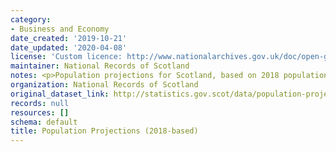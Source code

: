 ```yaml
---
category:
- Business and Economy
date_created: '2019-10-21'
date_updated: '2020-04-08'
license: 'Custom licence: http://www.nationalarchives.gov.uk/doc/open-government-licence/version/3/'
maintainer: National Records of Scotland
notes: <p>Population projections for Scotland, based on 2018 population estimates</p>
organization: National Records of Scotland
original_dataset_link: http://statistics.gov.scot/data/population-projections-2018-based
records: null
resources: []
schema: default
title: Population Projections (2018-based)
---
```

